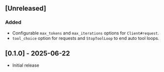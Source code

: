 ## [Unreleased]
### Added
- Configurable `max_tokens` and `max_iterations` options for `Client#request`.
- `tool_choice` option for requests and `StopToolLoop` to end auto tool loops.

## [0.1.0] - 2025-06-22

- Initial release
